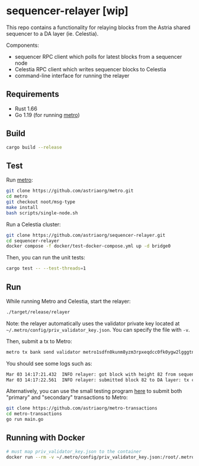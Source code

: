 # sequencer-relayer [wip]

This repo contains a functionality for relaying blocks from the Astria shared sequencer to a DA layer (ie. Celestia). 

Components:
- sequencer RPC client which polls for latest blocks from a sequencer node
- Celestia RPC client which writes sequencer blocks to Celestia
- command-line interface for running the relayer

## Requirements

- Rust 1.66
- Go 1.19 (for running [metro](https://github.com/astriaorg/metro.git))

## Build

```bash
cargo build --release
```

## Test

Run [metro](https://github.com/astriaorg/metro.git):
```bash
git clone https://github.com/astriaorg/metro.git
cd metro
git checkout noot/msg-type
make install
bash scripts/single-node.sh
```

Run a Celestia cluster:
```bash
git clone https://github.com/astriaorg/sequencer-relayer.git
cd sequencer-relayer
docker compose -f docker/test-docker-compose.yml up -d bridge0
```

Then, you can run the unit tests:
```bash
cargo test -- --test-threads=1
```

## Run

While running Metro and Celestia, start the relayer:
```bash
./target/release/relayer
```

Note: the relayer automatically uses the validator private key located at `~/.metro/config/priv_validator_key.json`. You can specify the file with `-v`.

Then, submit a tx to Metro:
```bash
metro tx bank send validator metro1sdfn0kunm8yzm3rpxeqdcc0fk0ygw2lgggtnhp 300utick --keyring-backend="test" --fees 210utick --yes
```

You should see some logs such as:
```bash
Mar 03 14:17:21.432  INFO relayer: got block with height 82 from sequencer
Mar 03 14:17:22.561  INFO relayer: submitted block 82 to DA layer: tx count=1
```

Alternatively, you can use the small testing program [here](https://github.com/astriaorg/metro-transactions) to submit both "primary" and "secondary" transactions to Metro:
```bash
git clone https://github.com/astriaorg/metro-transactions
cd metro-transactions
go run main.go
```

## Running with Docker
```bash
# must map priv_validator_key.json to the container
docker run --rm -v ~/.metro/config/priv_validator_key.json:/root/.metro/config/priv_validator_key.json ghcr.io/astriaorg/sequencer-relayer:latest 
```